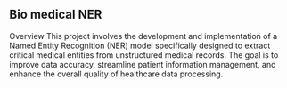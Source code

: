 ## Bio medical NER
Overview
This project involves the development and implementation of a Named Entity Recognition (NER) model specifically designed to extract critical medical entities from unstructured medical records. The goal is to improve data accuracy, streamline patient information management, and enhance the overall quality of healthcare data processing.

